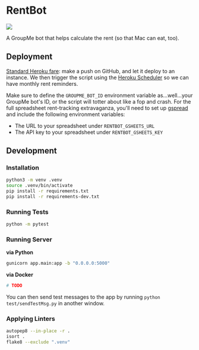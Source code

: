 # RentBot

![](https://pbs.twimg.com/media/EPYZgsIWsAEZNMs.jpg)

A GroupMe bot that helps calculate the rent (so that Mac can eat, too).

## Deployment

[Standard Heroku fare](https://devcenter.heroku.com/articles/github-integration): make a push on GitHub, and let it deploy to an instance. We then trigger the script using the [Heroku Scheduler](https://devcenter.heroku.com/articles/scheduler) so we can have monthly rent reminders.

Make sure to define the `GROUPME_BOT_ID` environment variable as...well...your GroupMe bot's ID, or the script will totter about like a fop and crash. For the full spreadsheet rent-tracking extravaganza, you'll need to set up [gspread](https://docs.gspread.org/en/latest/oauth2.html#service-account) and include the following environment variables:

-   The URL to your spreadsheet under `RENTBOT_GSHEETS_URL`
-   The API key to your spreadsheet under `RENTBOT_GSHEETS_KEY`

## Development

### Installation

```bash
python3 -m venv .venv
source .venv/bin/activate
pip install -r requirements.txt
pip install -r requirements-dev.txt
```

### Running Tests

```bash
python -m pytest
```

### Running Server

**via Python**
```bash
gunicorn app.main:app -b "0.0.0.0:5000"
```

**via Docker**
```bash
# TODO
```

You can then send test messages to the app by running `python test/sendTestMsg.py` in another window.

### Applying Linters

```bash
autopep8 --in-place -r .
isort .
flake8 --exclude ".venv"
```

